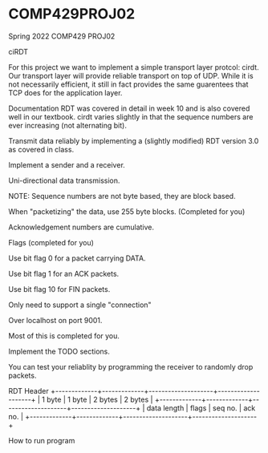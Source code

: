 # COMP429PROJ02
Spring 2022 COMP429 PROJ02

ciRDT

For this project we want to implement a simple transport layer protcol: cirdt. Our transport layer will provide reliable transport on top of UDP. 
While it is not necessarily efficient, it still in fact provides the same guarentees that TCP does for the application layer.

Documentation
RDT was covered in detail in week 10 and is also covered well in our textbook. 
cirdt varies slightly in that the sequence numbers are ever increasing (not alternating bit).

Transmit data reliably by implementing a (slightly modified) RDT version 3.0 as covered in class.

Implement a sender and a receiver.

Uni-directional data transmission.

NOTE: Sequence numbers are not byte based, they are block based.

When "packetizing" the data, use 255 byte blocks. (Completed for you)

Acknowledgement numbers are cumulative.

Flags (completed for you)

Use bit flag 0 for a packet carrying DATA.

Use bit flag 1 for an ACK packets.

Use bit flag 10 for FIN packets.

Only need to support a single "connection"

Over localhost on port 9001.

Most of this is completed for you.

Implement the TODO sections.

You can test your reliablity by programming the receiver to randomly drop packets.

RDT Header
+-------------+-------------+--------------------+--------------------+
|   1 byte    |   1 byte    |      2 bytes       |      2 bytes       |
+-------------+-------------+--------------------+--------------------+
| data length |    flags    |       seq no.      |      ack no.       |
+-------------+-------------+--------------------+--------------------+

How to run program